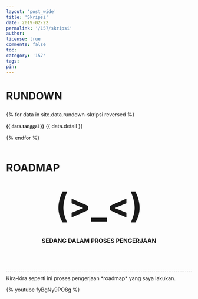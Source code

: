 ```yaml
---
layout: 'post_wide'
title: 'Skripsi'
date: 2019-02-22
permalink: '/157/skripsi'
author:
license: true
comments: false
toc:
category: '157'
tags:
pin:
---
```


# RUNDOWN

<!-- RUNDOWN -->
<div class="notif-rundown" style="margin:25px 0 0 0">
{% for data in site.data.rundown-skripsi reversed %}
<p class="rundown-item {{ data.status }}"><span style="font-family:TypoPRO Fantasque Sans Mono;font-weight:bold;">{{ data.tanggal }}</span> {{ data.detail }}</p>
{% endfor %}
</div><!-- notif-rundown -->
<!-- END RUNDOWN -->
<br>


# ROADMAP

<div style="text-align:center;">
<p style="text-align:center; font-size:6.5em; font-weight:bold; margin:30px 0 30px 0;">
<span class="nobr">(&gt;_&lt;)</span></p>
<p style="text-align:center; font-size:16px; font-weight:bold; margin:30px 0 40px 0;">
SEDANG DALAM PROSES PENGERJAAN</p>
</div><!-- text-align:center -->

<br>
<div style="margin:15px 0 10px 0;border-bottom:1px dashed #B8B8B8;"></div>
Kira-kira seperti ini proses pengerjaan *roadmap* yang saya lakukan.

{% youtube fyBgNy9PO8g %}
